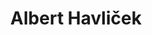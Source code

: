 ---
layout: about-me
title: Albert Havliček
twitter_username: Bertik23
github_username:  Bertik23
permalink: /members/alberthavlicek
authorSkills: >-
    <p>Programování</p>

author_bio: Orientační běžec a programátor, stará se o webové stránky a další software strany. Náš odborník na IT a transparentnost státu.

show_author_work_experiences: false
show_author_education_details: true
show_author_project_details: false

author_education_details:
              - college_logo: gymso.png
                college_name: Gymso
                college_url: https://gymso.cz
                college_degree: Osmileté Gymnázium
                # description: Bachelor of Technology
                visibility: true
---